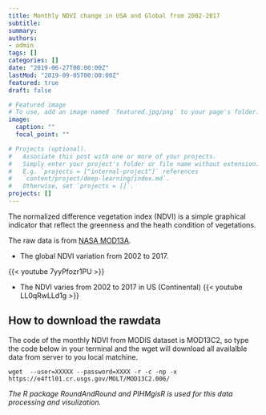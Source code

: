 ```yaml
---
title: Monthly NDVI change in USA and Global from 2002-2017
subtitle:
summary:
authors:
- admin
tags: []
categories: []
date: "2019-06-27T00:00:00Z"
lastMod: "2019-09-05T00:00:00Z"
featured: true
draft: false

# Featured image
# To use, add an image named `featured.jpg/png` to your page's folder.
image:
  caption: ""
  focal_point: ""

# Projects (optional).
#   Associate this post with one or more of your projects.
#   Simply enter your project's folder or file name without extension.
#   E.g. `projects = ["internal-project"]` references
#   `content/project/deep-learning/index.md`.
#   Otherwise, set `projects = []`.
projects: []
---
```


<!-- ![Global NDVI](featured.png) -->

The normalized difference vegetation index (NDVI) is a simple graphical indicator that reflect the greenness and the heath condition of vegetations.

The raw data is from [NASA MOD13A](https://modis.gsfc.nasa.gov/data/dataprod/mod13.php).


- The global NDVI variation from 2002 to 2017.

{{< youtube 7yyPfozr1PU >}}


- The NDVI varies from 2002 to 2017 in US (Continental)
{{< youtube LL0qRwLLd1g >}}
## How to download the rawdata
The code of the monthly NDVI from MODIS dataset is MOD13C2, so type the code below in your terminal and the wget will download all availalble data from server to you local matchine.

```
wget  --user=XXXXX --password=XXXX -r -c -np -x https://e4ftl01.cr.usgs.gov/MOLT/MOD13C2.006/
```

*The R package RoundAndRound and PIHMgisR is used for this data processing and visulization.*

